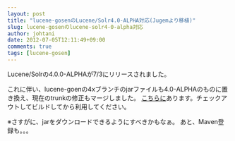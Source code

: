 ```yaml
---
layout: post
title: "lucene-gosenのLucene/Solr4.0-ALPHA対応(Jugemより移植)"
slug: lucene-gosenのlucene-solr4-0-alpha対応
author: johtani
date: 2012-07-05T12:11:49+09:00
comments: true
tags: [lucene-gosen]
---
```

Lucene/Solrの4.0.0-ALPHAが7/3にリリースされました。

これに伴い、lucene-goenの4xブランチのjarファイルも4.0-ALPHAのものに置き換え、現在のtrunkの修正もマージしました。
[こちらに](http://code.google.com/p/lucene-gosen/source/browse/#svn%2Fbranches%2F4x)あります。チェックアウトしてビルドしてから利用してください。

※さすがに、jarをダウンロードできるようにすべきかもなぁ。
あと、Maven登録も。。。
